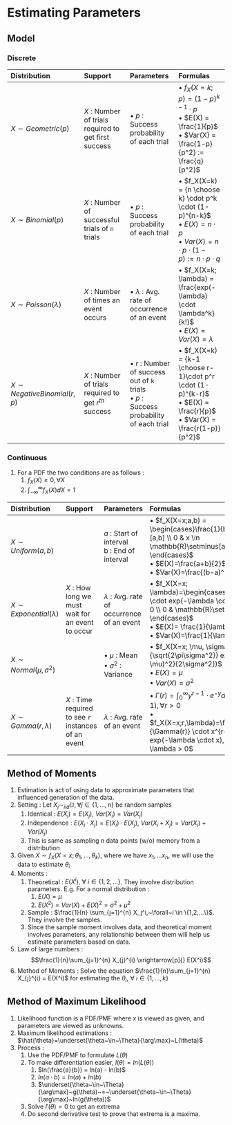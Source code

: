 # Estimating Parameters

## Model

### Discrete 

| Distribution | Support |Parameters | Formulas |
|:-------------|:--------|:----------|:---------|
| $X \sim Geometric(p)$ | $X$ : Number of trials required to get first success | • $p$ : Success probability of each trial | • $f_X(X=k;p) = (1-p)^{k-1} \cdot p$ <br> • $E(X) = \frac{1}{p}$ <br> • $Var(X) = \frac{1-p}{p^2} := \frac{q}{p^2}$|
| $X \sim Binomial(p)$ | $X$ : Number of successful trials of `n` trials | • $p$ : Success probability of each trial | • $f_X(X=k) = {n \choose k} \cdot p^k \cdot (1-p)^{n-k}$<br> • $E(X) = n \cdot p$ <br> • $Var(X) = n \cdot p \cdot (1-p) := n \cdot p \cdot q$ |
| $X \sim Poisson(\lambda)$ | $X$ : Number of times an event occurs | • $\lambda$ : Avg. rate of occurrence of an event | • $f_X(X=k; \lambda) = \frac{exp(- \lambda) \cdot \lambda^k}{k!}$ <br> • $E(X) = Var(X) = \lambda$ |
| $X \sim NegativeBinomial(r,p)$ | $X$ : Number of trials required to get $r^{th}$ success | • $r$ : Number of success out of `k` trials <br> • $p$ : Success probability of each trial | • $f_X(X=k) = {k-1 \choose r-1}\cdot p^r \cdot (1-p)^{k-r}$ <br> • $E(X) = \frac{r}{p}$ <br> • $Var(X) = \frac{r(1-p)}{p^2}$ |

### Continuous

1. For a PDF the two conditions are as follows :
	1. $f_X(X) \geq 0, \forall X$
	2. $\int_{-\infty}^{\infty} f_X(X) dX = 1$

| Distribution | Support |Parameters | Formulas |
|:-------------|:--------|:----------|:---------|
| $X \sim Uniform(a,b)$ | | $a$ : Start of interval <br> b : End of interval | • $f_X(X=x;a,b) = \begin{cases}\frac{1}{b-a} & x \in [a,b] \\ 0 & x \in \mathbb{R}\setminus[a,b] \end{cases}$ <br>  • $E(X)=\frac{a+b}{2}$ <br>  • $Var(X)=\frac{(b-a)^2}{12}$ |
| $X \sim Exponential(\lambda)$ | $X$ : How long we must wait for an event to occur | $\lambda$ : Avg. rate of occurrence of an event | • $f_X(X=x; \lambda)=\begin{cases}\lambda \cdot exp(-\lambda \cdot x) & x \geq 0 \\ 0 & \mathbb{R}\setminus[0,\infty) \end{cases}$ <br> • $E(X)= \frac{1}{\lambda}$ <br> • $Var(X)=\frac{1}{\lambda^2}$|    
| $X \sim Normal(\mu, \sigma^2)$ | | • $\mu$ : Mean <br> • $\sigma^2$ : Variance | • $f_X(X=x; \mu, \sigma^2)=\frac{1}{\sqrt{2\pi\sigma^2}} exp(\frac{-(x-\mu)^2}{2\sigma^2})$ <br> • $E(X) = \mu$ <br> • $Var(X) = \sigma^2$ |
| $X \sim Gamma(r, \lambda)$ | $X$ : Time required to see `r` instances of an event | $\lambda$ : Avg. rate of an event | • $\Gamma(r)=\int_{0}^{\infty} y^{r-1} \cdot e^{-y} dy = r \cdot \Gamma(r-1), \forall r > 0$ <br> • $f_X(X=x;r,\lambda)=\frac{\lambda^r}{\Gamma(r)} \cdot x^{r-1} \cdot exp(-\lambda \cdot x), x > 0, r > 0, \lambda > 0$ |

## Method of Moments
1. Estimation is act of using data to approximate parameters that influenced generation of the data.
2. Setting : Let $X_j \sim_{iid} \mathbb{D}, \forall j \in \{1,...,n\}$ be random samples
	1. Identical : $E(X_i)=E(X_j),~Var(X_i)=Var(X_j)$
	2. Independence : $E(X_i \cdot X_j) = E(X_i) \cdot E(X_j),~Var(X_i + X_j)=Var(X_i) + Var(X_j)$
	3. This is same as sampling n data points (w/o) memory from a distribution
3. Given $X \sim f_X(X=x; \theta_1,...,\theta_k)$, where we have $x_1,...x_n$, we will use the data to estimate $\theta_i$ 
5. Moments :
	1. Theoretical : $E(X^{i}),~\forall~i \in \{1,2,...\}$. They involve distribution parameters. E.g. For a normal distribution :
		1. $E(X) = \mu$
		2. $E(X^2) = Var(X) + E(X)^2 = \sigma^2 + \mu^2$
	2. Sample : $\frac{1}{n} \sum_{j=1}^{n} X_j^i,~\forall~i \in \{1,2,...\}$. They involve the samples.
	3. Since the sample moment involves data, and theoretical moment involves parameters, any relationship between them will help us estimate parameters based on data.
6. Law of large numbers : $$\frac{1}{n}\sum_{j=1}^{n} X_{j}^{i} \xrightarrow[p]{} E(X^i)$$
7. Method of Moments : Solve the equation $\frac{1}{n}\sum_{j=1}^{n} X_{j}^{i} = E(X^i)$ for estimating the $\theta_i,~\forall~i \in \{1,...,k\}$ 

## Method of Maximum Likelihood
1. Likelihood function is a PDF/PMF where $x$ is viewed as given, and parameters are viewed as unknowns. 
2. Maximum likelihood estimations : $\hat{\theta}=\underset{\theta~\in~\Theta}{\arg\max}~L(\theta)$
3. Process :
	1. Use the PDF/PMF to formulate $L(\theta)$
	2. To make differentiation easier, $l(\theta) = ln(L(\theta))$
		1. $ln(\frac{a}{b}) = ln(a) - ln(b)$
		2. $ln(a \cdot b) = ln(a) + ln(b)$
		3. $\underset{\theta~\in~\Theta}{\arg\max}~g(\theta)~=~\underset{\theta~\in~\Theta}{\arg\max}~ln(g(\theta))$
	3. Solve $l'(\theta) = 0$ to get an extrema
	4. Do second derivative test to prove that extrema is a maxima.
